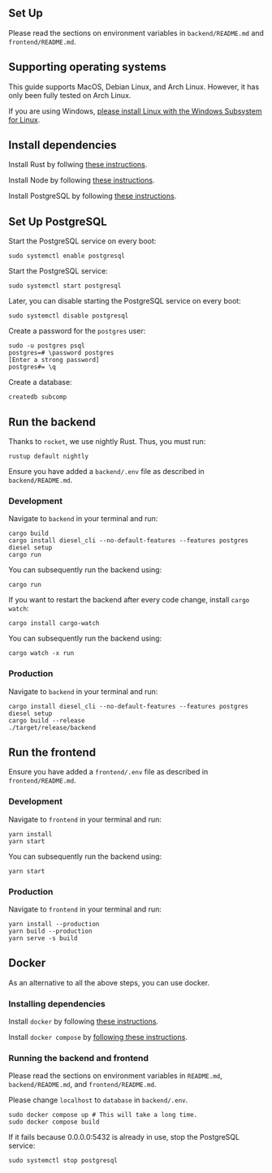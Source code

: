 ## Set Up

Please read the sections on environment variables in `backend/README.md` and `frontend/README.md`.

## Supporting operating systems

This guide supports MacOS, Debian Linux, and Arch Linux. However, it has only been fully tested on Arch Linux.

If you are using Windows, [please install Linux with the Windows Subsystem for Linux](https://docs.microsoft.com/en-us/windows/wsl/install).

## Install dependencies

Install Rust by follwing [these instructions](https://www.rust-lang.org/tools/install).

Install Node by following [these instructions](https://nodejs.org/en/download/).

Install PostgreSQL by following [these instructions](https://www.postgresql.org/download/).

## Set Up PostgreSQL

Start the PostgreSQL service on every boot:

```
sudo systemctl enable postgresql
```

Start the PostgreSQL service:

```
sudo systemctl start postgresql
```

Later, you can disable starting the PostgreSQL service on every boot:

```
sudo systemctl disable postgresql
```

Create a password for the `postgres` user:

```
sudo -u postgres psql
postgres=# \password postgres
[Enter a strong password]
postgres#= \q
```

Create a database:

```
createdb subcomp
```

## Run the backend

Thanks to `rocket`, we use nightly Rust. Thus, you must run:

```
rustup default nightly
```

Ensure you have added a `backend/.env` file as described in `backend/README.md`.

### Development

Navigate to `backend` in your terminal and run:

```
cargo build
cargo install diesel_cli --no-default-features --features postgres
diesel setup
cargo run
```

You can subsequently run the backend using:

```
cargo run
```

If you want to restart the backend after every code change, install `cargo watch`:

```
cargo install cargo-watch
```

You can subsequently run the backend using:

```
cargo watch -x run
```

### Production

Navigate to `backend` in your terminal and run:

```
cargo install diesel_cli --no-default-features --features postgres
diesel setup
cargo build --release
./target/release/backend
```

## Run the frontend

Ensure you have added a `frontend/.env` file as described in `frontend/README.md`.

### Development

Navigate to `frontend` in your terminal and run:

```
yarn install
yarn start
```

You can subsequently run the backend using:

```
yarn start
```

### Production

Navigate to `frontend` in your terminal and run:

```
yarn install --production
yarn build --production
yarn serve -s build
```

## Docker

As an alternative to all the above steps, you can use docker.

### Installing dependencies

Install `docker` by following [these instructions](https://docs.docker.com/get-docker/).

Install `docker compose` by [following these instructions](https://docs.docker.com/compose/install/).

### Running the backend and frontend

Please read the sections on environment variables in `README.md`, `backend/README.md`, and `frontend/README.md`.

Please change `localhost` to `database` in `backend/.env`.

```
sudo docker compose up # This will take a long time.
sudo docker compose build
```

If it fails because 0.0.0.0:5432 is already in use, stop the PostgreSQL service:

```
sudo systemctl stop postgresql
```
